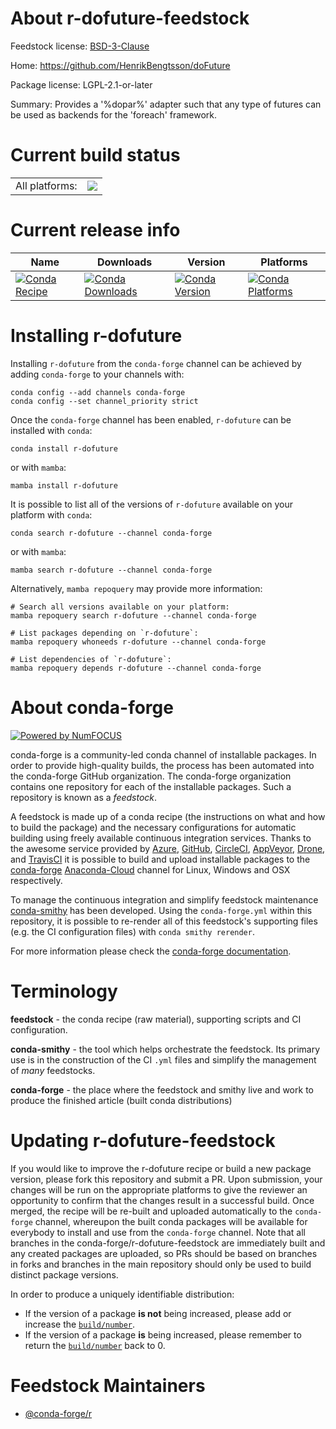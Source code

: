 About r-dofuture-feedstock
==========================

Feedstock license: [BSD-3-Clause](https://github.com/conda-forge/r-dofuture-feedstock/blob/main/LICENSE.txt)

Home: https://github.com/HenrikBengtsson/doFuture

Package license: LGPL-2.1-or-later

Summary: Provides a '%dopar%' adapter such that any type of futures can be used as backends for the 'foreach' framework.

Current build status
====================


<table><tr><td>All platforms:</td>
    <td>
      <a href="https://dev.azure.com/conda-forge/feedstock-builds/_build/latest?definitionId=2289&branchName=main">
        <img src="https://dev.azure.com/conda-forge/feedstock-builds/_apis/build/status/r-dofuture-feedstock?branchName=main">
      </a>
    </td>
  </tr>
</table>

Current release info
====================

| Name | Downloads | Version | Platforms |
| --- | --- | --- | --- |
| [![Conda Recipe](https://img.shields.io/badge/recipe-r--dofuture-green.svg)](https://anaconda.org/conda-forge/r-dofuture) | [![Conda Downloads](https://img.shields.io/conda/dn/conda-forge/r-dofuture.svg)](https://anaconda.org/conda-forge/r-dofuture) | [![Conda Version](https://img.shields.io/conda/vn/conda-forge/r-dofuture.svg)](https://anaconda.org/conda-forge/r-dofuture) | [![Conda Platforms](https://img.shields.io/conda/pn/conda-forge/r-dofuture.svg)](https://anaconda.org/conda-forge/r-dofuture) |

Installing r-dofuture
=====================

Installing `r-dofuture` from the `conda-forge` channel can be achieved by adding `conda-forge` to your channels with:

```
conda config --add channels conda-forge
conda config --set channel_priority strict
```

Once the `conda-forge` channel has been enabled, `r-dofuture` can be installed with `conda`:

```
conda install r-dofuture
```

or with `mamba`:

```
mamba install r-dofuture
```

It is possible to list all of the versions of `r-dofuture` available on your platform with `conda`:

```
conda search r-dofuture --channel conda-forge
```

or with `mamba`:

```
mamba search r-dofuture --channel conda-forge
```

Alternatively, `mamba repoquery` may provide more information:

```
# Search all versions available on your platform:
mamba repoquery search r-dofuture --channel conda-forge

# List packages depending on `r-dofuture`:
mamba repoquery whoneeds r-dofuture --channel conda-forge

# List dependencies of `r-dofuture`:
mamba repoquery depends r-dofuture --channel conda-forge
```


About conda-forge
=================

[![Powered by
NumFOCUS](https://img.shields.io/badge/powered%20by-NumFOCUS-orange.svg?style=flat&colorA=E1523D&colorB=007D8A)](https://numfocus.org)

conda-forge is a community-led conda channel of installable packages.
In order to provide high-quality builds, the process has been automated into the
conda-forge GitHub organization. The conda-forge organization contains one repository
for each of the installable packages. Such a repository is known as a *feedstock*.

A feedstock is made up of a conda recipe (the instructions on what and how to build
the package) and the necessary configurations for automatic building using freely
available continuous integration services. Thanks to the awesome service provided by
[Azure](https://azure.microsoft.com/en-us/services/devops/), [GitHub](https://github.com/),
[CircleCI](https://circleci.com/), [AppVeyor](https://www.appveyor.com/),
[Drone](https://cloud.drone.io/welcome), and [TravisCI](https://travis-ci.com/)
it is possible to build and upload installable packages to the
[conda-forge](https://anaconda.org/conda-forge) [Anaconda-Cloud](https://anaconda.org/)
channel for Linux, Windows and OSX respectively.

To manage the continuous integration and simplify feedstock maintenance
[conda-smithy](https://github.com/conda-forge/conda-smithy) has been developed.
Using the ``conda-forge.yml`` within this repository, it is possible to re-render all of
this feedstock's supporting files (e.g. the CI configuration files) with ``conda smithy rerender``.

For more information please check the [conda-forge documentation](https://conda-forge.org/docs/).

Terminology
===========

**feedstock** - the conda recipe (raw material), supporting scripts and CI configuration.

**conda-smithy** - the tool which helps orchestrate the feedstock.
                   Its primary use is in the construction of the CI ``.yml`` files
                   and simplify the management of *many* feedstocks.

**conda-forge** - the place where the feedstock and smithy live and work to
                  produce the finished article (built conda distributions)


Updating r-dofuture-feedstock
=============================

If you would like to improve the r-dofuture recipe or build a new
package version, please fork this repository and submit a PR. Upon submission,
your changes will be run on the appropriate platforms to give the reviewer an
opportunity to confirm that the changes result in a successful build. Once
merged, the recipe will be re-built and uploaded automatically to the
`conda-forge` channel, whereupon the built conda packages will be available for
everybody to install and use from the `conda-forge` channel.
Note that all branches in the conda-forge/r-dofuture-feedstock are
immediately built and any created packages are uploaded, so PRs should be based
on branches in forks and branches in the main repository should only be used to
build distinct package versions.

In order to produce a uniquely identifiable distribution:
 * If the version of a package **is not** being increased, please add or increase
   the [``build/number``](https://docs.conda.io/projects/conda-build/en/latest/resources/define-metadata.html#build-number-and-string).
 * If the version of a package **is** being increased, please remember to return
   the [``build/number``](https://docs.conda.io/projects/conda-build/en/latest/resources/define-metadata.html#build-number-and-string)
   back to 0.

Feedstock Maintainers
=====================

* [@conda-forge/r](https://github.com/conda-forge/r/)

